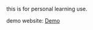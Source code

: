 this is for personal learning use.


demo website:
<a href="http://game.briuin.com/phaser/" target="_blank">Demo</a>